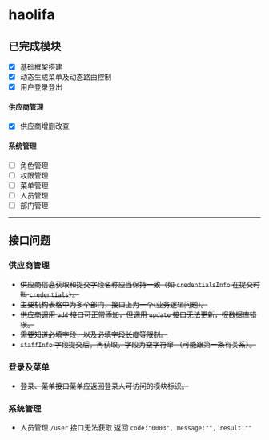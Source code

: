 # haolifa

## 已完成模块
- [x] 基础框架搭建
- [x] 动态生成菜单及动态路由控制
- [x] 用户登录登出
#### 供应商管理
- [x] 供应商增删改查
#### 系统管理
- [ ] 角色管理
- [ ] 权限管理
- [ ] 菜单管理
- [ ] 人员管理
- [ ] 部门管理
---
## 接口问题
### 供应商管理
- ~~供应商信息获取和提交字段名称应当保持一致（如 `credentialsInfo` 在提交时叫 `credentials`）。~~
- ~~主要机构表格中为多个部门，接口上为一个(业务逻辑问题)。~~
- ~~供应商调用 `add` 接口可正常添加，但调用 `update` 接口无法更新，报数据库错误。~~
- ~~需要知道必填字段，以及必填字段长度等限制。~~
- ~~`staffInfo` 字段提交后，再获取，字段为空字符窜 （可能跟第一条有关系）。~~
### 登录及菜单
- ~~登录、菜单接口菜单应返回登录人可访问的模块标识。~~
### 系统管理
- 人员管理 `/user` 接口无法获取 返回 `code:"0003", message:"", result:""`
